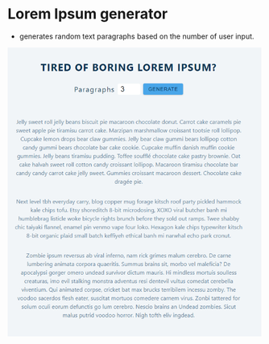 # Lorem Ipsum generator

- generates random text paragraphs based on the number of user input.

![lorem-ipsum](/public/lorem-ipsum.png)
